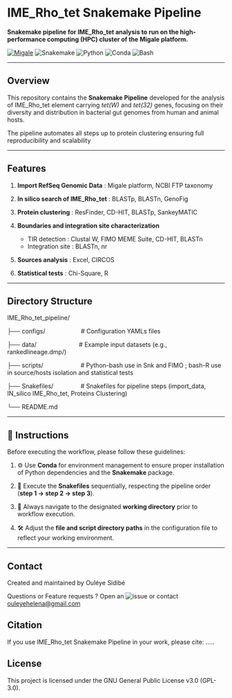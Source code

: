 # IME_Rho_tet Snakemake Pipeline


**Snakemake pipeline for IME_Rho_tet analysis to run on the high-performance computing (HPC) cluster of the Migale platform.**


[![Migale](https://img.shields.io/badge/Migale-Cluster-red)](https://migale.inrae.fr/cluster)
![Snakemake](https://img.shields.io/badge/Snakemake-8.15.1-yellow)
![Python](https://img.shields.io/badge/Python-3.9%2B-informational?logo=python)
![Conda](https://img.shields.io/badge/Conda-22.11.1-green)
![Bash](https://img.shields.io/badge/Bash-5.2-violet)


---


## Overview
This repository contains the **Snakemake Pipeline** developed for the analysis of IME_Rho_tet element carrying _tet(W)_ and _tet(32)_ genes, focusing on their diversity and distribution in bacterial gut genomes from human and animal hosts.

The pipeline automates all steps up to protein clustering ensuring full reproducibility and scalability


---

## Features

1. **Import RefSeq Genomic Data** : Migale platform, NCBI FTP taxonomy

2. **In silico search of IME_Rho_tet** : BLASTp, BLASTn, GenoFig

3. **Protein clustering** : ResFinder, CD-HIT, BLASTp, SankeyMATIC

4. **Boundaries and integration site characterization**  
   - TIR detection : Clustal W, FIMO MEME Suite, CD-HIT, BLASTn  
   - Integration site : BLASTn, nr

5. **Sources analysis** : Excel, CIRCOS
   
7. **Statistical tests** : Chi-Square, R


---


## Directory Structure


IME_Rho_tet_pipeline/

├── configs/&nbsp;&nbsp;&nbsp;&nbsp;&nbsp;&nbsp;&nbsp;&nbsp;&nbsp;&nbsp;&nbsp;&nbsp;&nbsp;&nbsp;&nbsp;&nbsp;&nbsp;&nbsp;&nbsp;&nbsp;&nbsp;# Configuration YAMLs files

├── data/&nbsp;&nbsp;&nbsp;&nbsp;&nbsp;&nbsp;&nbsp;&nbsp;&nbsp;&nbsp;&nbsp;&nbsp;&nbsp;&nbsp;&nbsp;&nbsp;&nbsp;&nbsp;&nbsp;&nbsp;&nbsp;&nbsp;&nbsp;&nbsp;&nbsp;# Example input datasets (e.g., rankedlineage.dmp/)

├── scripts/&nbsp;&nbsp;&nbsp;&nbsp;&nbsp;&nbsp;&nbsp;&nbsp;&nbsp;&nbsp;&nbsp;&nbsp;&nbsp;&nbsp;&nbsp;&nbsp;&nbsp;&nbsp;&nbsp;&nbsp;&nbsp;&nbsp;# Python-bash use in Snk and FIMO ; bash-R use in source/hosts isolation and statistical tests

├── Snakefiles/&nbsp;&nbsp;&nbsp;&nbsp;&nbsp;&nbsp;&nbsp;&nbsp;&nbsp;&nbsp;&nbsp;&nbsp;&nbsp;&nbsp;&nbsp;&nbsp;# Snakefiles for pipeline steps (import_data, IN_silico IME_Rho_tet, Proteins Clustering)

└── README.md

---


## 🧾 Instructions

Before executing the workflow, please follow these guidelines:

1. ⚙️ Use **Conda** for environment management to ensure proper installation of Python dependencies and the **Snakemake** package.
   
2. 📂 Execute the **Snakefiles** sequentially, respecting the pipeline order (**step 1 → step 2 → step 3**).
   
3. 📌 Always navigate to the designated **working directory** prior to workflow execution.
   
4. 🛠️ Adjust the **file and script directory paths** in the configuration file to reflect your working environment.  

---


## Contact

Created and maintained by Ouléye Sidibé

Questions or Feature requests ? Open an ![issue](https://github.com/OuleyeSidibe/IME_Rho_tet_Snakemake_Pipeline/issues/new) or contact ouleyehelena@gmail.com


## Citation
If you use  IME_Rho_tet Snakemake Pipeline in your work, please cite: .....



## License
This project is licensed under the GNU General Public License v3.0 (GPL-3.0).

